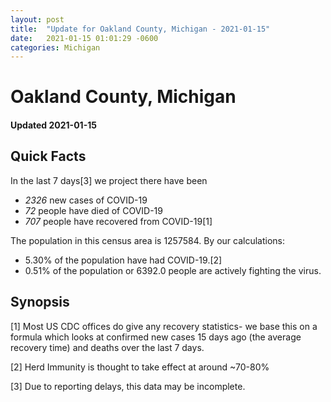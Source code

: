 ```yaml
---
layout: post
title:  "Update for Oakland County, Michigan - 2021-01-15"
date:   2021-01-15 01:01:29 -0600
categories: Michigan
---
```


# Oakland County, Michigan
#### Updated 2021-01-15

## Quick Facts

In the last 7 days[3] we project there have been
- *2326* new cases of COVID-19
- *72* people have died of COVID-19
- *707* people have recovered from COVID-19[1]

The population in this census area is 1257584. By our calculations:
- 5.30% of the population have had COVID-19.[2]
- 0.51% of the population or 6392.0 people are actively fighting the virus.

## Synopsis




[1] Most US CDC offices do give any recovery statistics- we base this on a formula which looks at confirmed new cases
15 days ago (the average recovery time) and deaths over the last 7 days.

[2] Herd Immunity is thought to take effect at around ~70-80%

[3] Due to reporting delays, this data may be incomplete.
 
    